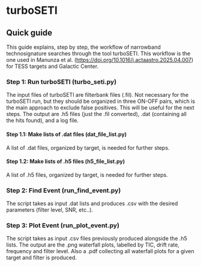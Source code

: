 # turboSETI
## Quick guide 
This guide explains, step by step, the workflow of narrowband technosignature searches through the tool turboSETI. 
This workflow is the one used in Manunza et al. (https://doi.org/10.1016/j.actaastro.2025.04.007) for TESS targets and Galactic Center.

### Step 1: Run turboSETI (turbo_seti.py)
  The input files of turboSETI are filterbank files (.fil). Not necessary for the turboSETI run, but they should be organized in three ON-OFF pairs, which is the main approach to exclude false positives. This will be useful for the next steps. 
The output are .h5 files (just the .fil converted), .dat (containing all the hits found), and a log file.

#### Step 1.1: Make lists of .dat files (dat_file_list.py)
  A list of .dat files, organized by target, is needed for further steps.

#### Step 1.2: Make lists of .h5 files (h5_file_list.py)
  A list of .h5 files, organized by target, is needed for further steps.


### Step 2: Find Event (run_find_event.py)
  The script takes as input .dat lists and produces .csv with the desired parameters (filter level, SNR, etc..). 
  

### Step 3: Plot Event (run_plot_event.py)
  The script takes as input .csv files previously produced alongside the .h5 lists. The output are the .png waterfall plots, labelled by TIC, drift rate, frequency and filter level. Also a .pdf collecting all waterfall plots for a given target and filter is produced.  



